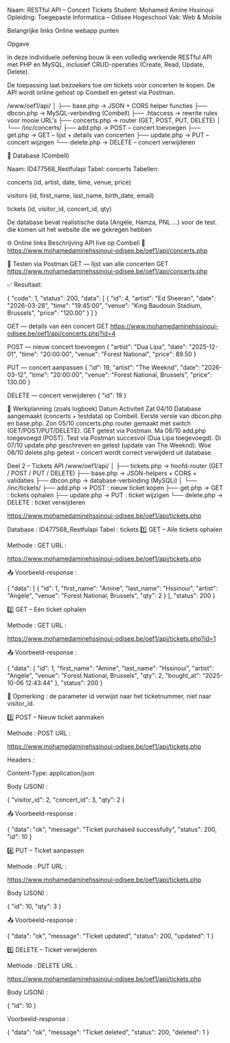 Naam: RESTful API – Concert Tickets
Student: Mohamed Amine Hssinoui
Opleiding: Toegepaste Informatica – Odisee Hogeschool
Vak: Web & Mobile

Belangrijke links
Online webapp
punten

Opgave

In deze individuele oefening bouw ik een volledig werkende RESTful API met PHP en MySQL, inclusief CRUD-operaties (Create, Read, Update, Delete).

De toepassing laat bezoekers toe om tickets voor concerten te kopen.
De API wordt online gehost op Combell en getest via Postman.

/www/oef1/api/
│
├── base.php → JSON + CORS helper functies
├── dbcon.php → MySQL-verbinding (Combell)
├── .htaccess → rewrite rules voor mooie URL's
├── concerts.php → router (GET, POST, PUT, DELETE)
│
└── /inc/concerts/
├── add.php → POST – concert toevoegen
├── get.php → GET – lijst + details van concerten
├── update.php → PUT – concert wijzigen
└── delete.php → DELETE – concert verwijderen

💾 Database (Combell)

Naam: ID477568_Restfulapi
Tabel: concerts
Tabellen:

concerts (id, artist, date, time, venue, price)

visitors (id, first_name, last_name, birth_date, email)

tickets (id, visitor_id, concert_id, qty)

De database bevat realistische data (Angèle, Hamza, PNL …) voor de test. die komen uit het website die we gekregen hebben

🌐 Online links
Beschrijving
API live op Combell 🔗 https://www.mohamedaminehssinoui-odisee.be/oef1/api/concerts.php

🧪 Testen via Postman
GET — lijst van alle concerten
GET https://www.mohamedaminehssinoui-odisee.be/oef1/api/concerts.php

✅ Resultaat:

{
"code": 1,
"status": 200,
"data": [
{ "id": 4, "artist": "Ed Sheeran", "date": "2026-03-28", "time": "19:45:00", "venue": "King Baudouin Stadium, Brussels", "price": "120.00" }
]
}

GET — details van één concert
GET https://www.mohamedaminehssinoui-odisee.be/oef1/api/concerts.php?id=4

POST — nieuw concert toevoegen
{
"artist": "Dua Lipa",
"date": "2025-12-01",
"time": "20:00:00",
"venue": "Forest National",
"price": 89.50
}

PUT — concert aanpassen
{
"id": 19,
"artist": "The Weeknd",
"date": "2026-03-12",
"time": "20:00:00",
"venue": "Forest National, Brussels",
"price": 130.00
}

DELETE — concert verwijderen
{ "id": 19 }

📅 Werkplanning (zoals logboek)
Datum Activiteit
Zat 04/10 Database aangemaakt (concerts + testdata) op Combell. Eerste versie van dbcon.php en base.php.
Zon 05/10 concerts.php router gemaakt met switch (GET/POST/PUT/DELETE). GET getest via Postman.
Ma 06/10 add.php toegevoegd (POST). Test via Postman succesvol (Dua Lipa toegevoegd).
Di 07/10 update.php geschreven en getest (update van The Weeknd).
Woe 08/10 delete.php getest – concert wordt correct verwijderd uit database.

Deel 2 – Tickets API
/www/oef1/api/
│
├── tickets.php → hoofd-router (GET / POST / PUT / DELETE)
├── base.php → JSON-helpers + CORS + validaties
├── dbcon.php → database-verbinding (MySQLi)
│
└── /inc/tickets/
├── add.php → POST : nieuw ticket kopen
├── get.php → GET : tickets ophalen
├── update.php → PUT : ticket wijzigen
└── delete.php → DELETE : ticket verwijderen

https://www.mohamedaminehssinoui-odisee.be/oef1/api/tickets.php

Database : ID477568_Restfulapi
Tabel : tickets
1️⃣ GET – Alle tickets ophalen

Methode : GET
URL :

https://www.mohamedaminehssinoui-odisee.be/oef1/api/tickets.php

📤 Voorbeeld-response :

{
"data": [
{
"id": 1,
"first_name": "Amine",
"last_name": "Hssinoui",
"artist": "Angèle",
"venue": "Forest National, Brussels",
"qty": 2
}
],
"status": 200
}

2️⃣ GET – Eén ticket ophalen

Methode : GET
URL :

https://www.mohamedaminehssinoui-odisee.be/oef1/api/tickets.php?id=1

📤 Voorbeeld-response :

{
"data": {
"id": 1,
"first_name": "Amine",
"last_name": "Hssinoui",
"artist": "Angèle",
"venue": "Forest National, Brussels",
"qty": 2,
"bought_at": "2025-10-06 12:43:44"
},
"status": 200
}

📝 Opmerking : de parameter id verwijst naar het ticketnummer, niet naar visitor_id.

3️⃣ POST – Nieuw ticket aanmaken

Methode : POST
URL :

https://www.mohamedaminehssinoui-odisee.be/oef1/api/tickets.php

Headers :

Content-Type: application/json

Body (JSON) :

{
"visitor_id": 2,
"concert_id": 3,
"qty": 2
}

📤 Voorbeeld-response :

{
"data": "ok",
"message": "Ticket purchased successfully",
"status": 200,
"id": 10
}

4️⃣ PUT – Ticket aanpassen

Methode : PUT
URL :

https://www.mohamedaminehssinoui-odisee.be/oef1/api/tickets.php

Body (JSON) :

{
"id": 10,
"qty": 3
}

📤 Voorbeeld-response :

{
"data": "ok",
"message": "Ticket updated",
"status": 200,
"updated": 1
}

5️⃣ DELETE – Ticket verwijderen

Methode : DELETE
URL :

https://www.mohamedaminehssinoui-odisee.be/oef1/api/tickets.php

Body (JSON) :

{
"id": 10
}

Voorbeeld-response :

{
"data": "ok",
"message": "Ticket deleted",
"status": 200,
"deleted": 1
}
